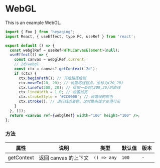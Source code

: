 # WebGL

This is an example WebGL.

```jsx
import { Foo } from 'heyaqing';
import React, { useEffect, type FC, useRef } from 'react';

export default () => {
  const webglRef = useRef<HTMLCanvasElement>(null);
  useEffect(() => {
    const canvas = webglRef.current;
    // 2d/webgl
    const ctx = canvas?.getContext('2d');
    if (ctx) {
      ctx.beginPath(); // 开始路径绘制
      ctx.moveTo(20, 20); // 设置路径起点，坐标为(20,20)
      ctx.lineTo(200, 20); // 绘制一条到(200,20)的直线
      ctx.lineWidth = 1.0; // 设置线宽
      ctx.strokeStyle = '#CC0000'; // 设置线的颜色
      ctx.stroke(); // 进行线的着色，这时整条线才变得可见
    }
  }, []);
  return <canvas ref={webglRef} width="100" height="100" />;
};
```

### 方法

| 属性       | 说明                 | 类型        | 默认值 | 版本 |
| ---------- | -------------------- | ----------- | ------ | ---- |
| getContext | 返回 canvas 的上下文 | `() => any` | `100`  | `-`  |
